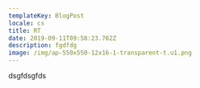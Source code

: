```yaml
---
templateKey: BlogPost
locale: cs
title: RT
date: 2019-09-11T09:58:23.762Z
description: fgdfdg
image: /img/ap-550x550-12x16-1-transparent-t.u1.png
---
```

dsgfdsgfds
